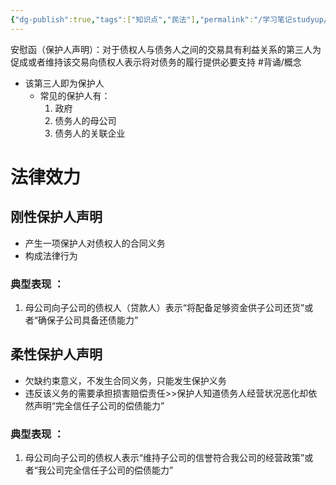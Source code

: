 ```yaml
---
{"dg-publish":true,"tags":["知识点","民法"],"permalink":"/学习笔记studyup/知识点cheese/安慰函/","dgPassFrontmatter":true,"created":"2024-07-14T21:11:44.113+08:00","updated":"2024-10-24T16:06:12.137+08:00"}
---
```


安慰函（保护人声明）：对于债权人与债务人之间的交易具有利益关系的第三人为促成或者维持该交易向债权人表示将对债务的履行提供必要支持 #背诵/概念 
- 该第三人即为保护人
	- 常见的保护人有：
		1. 政府
		2. 债务人的母公司
		3. 债务人的关联企业
# 法律效力
## 刚性保护人声明
- 产生一项保护人对债权人的合同义务
- 构成法律行为
### 典型表现 ：
1. 母公司向子公司的债权人（贷款人）表示“将配备足够资金供子公司还货”或者“确保子公司具备还债能力”
## 柔性保护人声明
- 欠缺约束意义，不发生合同义务，只能发生保护义务
- 违反该义务的需要承担损害赔偿责任>>保护人知道债务人经营状况恶化却依然声明“完全信任子公司的偿债能力”
### 典型表现 ：
1. 母公司向子公司的债权人表示“维持子公司的信誉符合我公司的经营政策”或者“我公司完全信任子公司的偿债能力”